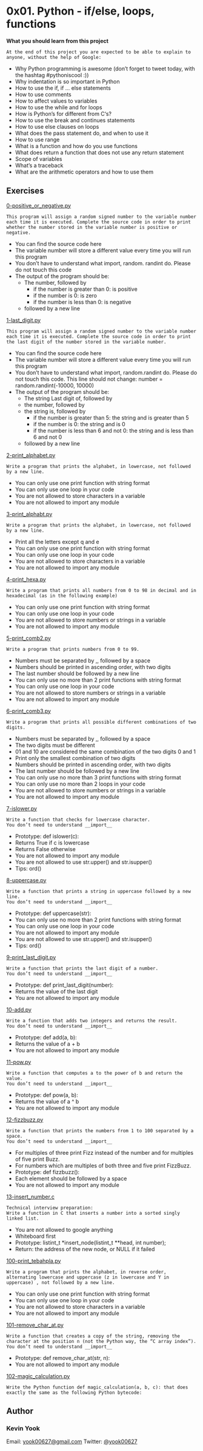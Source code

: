# 0x01. Python - if/else, loops, functions

**What you should learn from this project**

    At the end of this project you are expected to be able to explain to anyone, without the help of Google:

* Why Python programming is awesome (don’t forget to tweet today, with the hashtag #pythoniscool :))
* Why indentation is so important in Python
* How to use the if, if ... else statements
* How to use comments
* How to affect values to variables
* How to use the while and for loops
* How is Python’s for different from C‘s?
* How to use the break and continues statements
* How to use else clauses on loops
* What does the pass statement do, and when to use it
* How to use range
* What is a function and how do you use functions
* What does return a function that does not use any return statement
* Scope of variables
* What’s a traceback
* What are the arithmetic operators and how to use them

## Exercises

[0-positive_or_negative.py](./0-positive_or_negative.py)
```
This program will assign a random signed number to the variable number each time it is executed. Complete the source code in order to print whether the number stored in the variable number is positive or negative.
```
* You can find the source code here
* The variable number will store a different value every time you will run this program
* You don’t have to understand what import, random. randint do. Please do not touch this code
* The output of the program should be:
  * The number, followed by
    * if the number is greater than 0: is positive
    * if the number is 0: is zero
    * if the number is less than 0: is negative
  * followed by a new line

[1-last_digit.py](./1-last_digit.py)
```
This program will assign a random signed number to the variable number each time it is executed. Complete the source code in order to print the last digit of the number stored in the variable number.
```
* You can find the source code here
* The variable number will store a different value every time you will run this program
* You don’t have to understand what import, random.randint do. Please do not touch this code. This line should not change: number = random.randint(-10000, 10000)
* The output of the program should be: 
  * The string Last digit of, followed by
  * the number, followed by
  * the string is, followed by 
    * if the number is greater than 5: the string and is greater than 5
    * if the number is 0: the string and is 0
    * if the number is less than 6 and not 0: the string and is less than 6 and not 0
  * followed by a new line

[2-print_alphabet.py](./2-print_alphabet.py)
```
Write a program that prints the alphabet, in lowercase, not followed by a new line.
```
* You can only use one print function with string format
* You can only use one loop in your code
* You are not allowed to store characters in a variable
* You are not allowed to import any module

[3-print_alphabt.py](./3-print_alphabt.py)
```
Write a program that prints the alphabet, in lowercase, not followed by a new line.
```
* Print all the letters except q and e
* You can only use one print function with string format
* You can only use one loop in your code
* You are not allowed to store characters in a variable
* You are not allowed to import any module

[4-print_hexa.py](./4-print_hexa.py)
```
Write a program that prints all numbers from 0 to 98 in decimal and in hexadecimal (as in the following example)
```
* You can only use one print function with string format
* You can only use one loop in your code
* You are not allowed to store numbers or strings in a variable
* You are not allowed to import any module

[5-print_comb2.py](./5-print_comb2.py)
```
Write a program that prints numbers from 0 to 99.
```
* Numbers must be separated by ,, followed by a space
* Numbers should be printed in ascending order, with two digits
* The last number should be followed by a new line
* You can only use no more than 2 print functions with string format
* You can only use one loop in your code
* You are not allowed to store numbers or strings in a variable
* You are not allowed to import any module

[6-print_comb3.py](./6-print_comb3.py)
```
Write a program that prints all possible different combinations of two digits.
```
* Numbers must be separated by ,, followed by a space
* The two digits must be different
* 01 and 10 are considered the same combination of the two digits 0 and 1
* Print only the smallest combination of two digits
* Numbers should be printed in ascending order, with two digits
* The last number should be followed by a new line
* You can only use no more than 3 print functions with string format
* You can only use no more than 2 loops in your code
* You are not allowed to store numbers or strings in a variable
* You are not allowed to import any module

[7-islower.py](./7-islower.py)
```
Write a function that checks for lowercase character. 
You don’t need to understand __import__
```
* Prototype: def islower(c):
* Returns True if c is lowercase
* Returns False otherwise
* You are not allowed to import any module
* You are not allowed to use str.upper() and str.isupper()
* Tips: ord()

[8-uppercase.py](./8-uppercase.py)
```
Write a function that prints a string in uppercase followed by a new line.
You don’t need to understand __import__
```
* Prototype: def uppercase(str):
* You can only use no more than 2 print functions with string format
* You can only use one loop in your code
* You are not allowed to import any module
* You are not allowed to use str.upper() and str.isupper()
* Tips: ord()

[9-print_last_digit.py](./9-print_last_digit.py)
```
Write a function that prints the last digit of a number.
You don’t need to understand __import__
```
* Prototype: def print_last_digit(number):
* Returns the value of the last digit
* You are not allowed to import any module

[10-add.py](./10-add.py)
```
Write a function that adds two integers and returns the result.
You don’t need to understand __import__
```
* Prototype: def add(a, b):
* Returns the value of a + b
* You are not allowed to import any module

[11-pow.py](./11-pow.py)
```
Write a function that computes a to the power of b and return the value.
You don’t need to understand __import__
```
* Prototype: def pow(a, b):
* Returns the value of a ^ b
* You are not allowed to import any module

[12-fizzbuzz.py](./12-fizzbuzz.py)
```
Write a function that prints the numbers from 1 to 100 separated by a space. 
You don’t need to understand __import__
```
* For multiples of three print Fizz instead of the number and for multiples of five print Buzz. 
* For numbers which are multiples of both three and five print FizzBuzz.
* Prototype: def fizzbuzz():
* Each element should be followed by a space
* You are not allowed to import any module

[13-insert_number.c](./13-insert_number.c)
```
Technical interview preparation: 
Write a function in C that inserts a number into a sorted singly linked list.
```
* You are not allowed to google anything
* Whiteboard first
* Prototype: listint_t *insert_node(listint_t **head, int number);
* Return: the address of the new node, or NULL if it failed

[100-print_tebahpla.py](./100-print_tebahpla.py)
```
Write a program that prints the alphabet, in reverse order, alternating lowercase and uppercase (z in lowercase and Y in uppercase) , not followed by a new line.
```
* You can only use one print function with string format
* You can only use one loop in your code
* You are not allowed to store characters in a variable
* You are not allowed to import any module

[101-remove_char_at.py](./101-remove_char_at.py)
```
Write a function that creates a copy of the string, removing the character at the position n (not the Python way, the “C array index”).
You don’t need to understand __import__
```
* Prototype: def remove_char_at(str, n):
* You are not allowed to import any module

[102-magic_calculation.py](./102-magic_calculation.py)
```
Write the Python function def magic_calculation(a, b, c): that does exactly the same as the following Python bytecode:
```

## Author
### Kevin Yook 
Email: <yook00627@gmail.com> Twitter: [@yook00627](https://twitter.com/yook00627)

